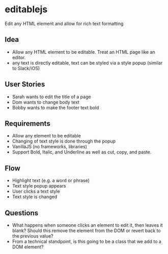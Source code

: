 # editablejs
Edit any HTML element and allow for rich text formatting

## Idea
- Allow any HTML element to be editable.  Treat an HTML page like an editor.
- any text is directly editable, text can be styled via a style popup (similar to Slack/iOS)

## User Stories
- Sarah wants to edit the title of a page
- Dom wants to change body text
- Bobby wants to make the footer text bold

## Requirements
- Allow any element to be editable
- Changing of text style is done through the popup
- VanillaJS (no frameworks, libraries)
- Support Bold, Italic, and Underline as well as cut, copy, and paste. 

## Flow
- Highlight text (e.g. a word or phrase)
- Text style popup appears
- User clicks a text style
- Text style is changed

## Questions
- What happens when someone clicks an element to edit it, then leaves it blank?  Should this remove the element from the DOM or revert back to the previous value?
- From a technical standpoint, is this going to be a class that we add to a DOM element?
